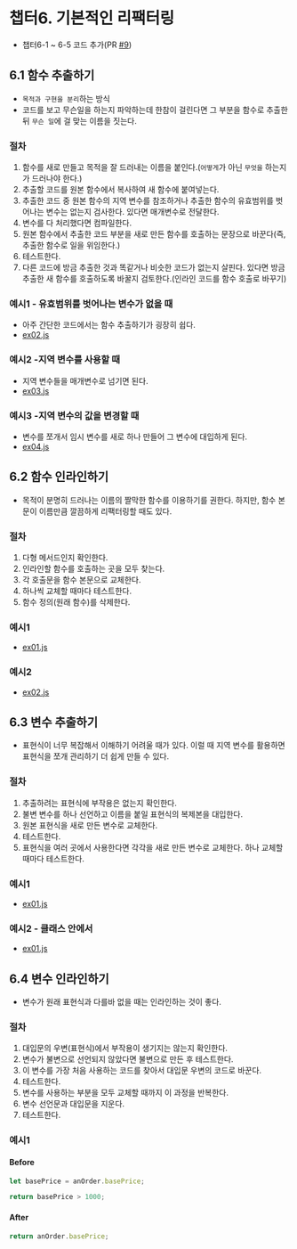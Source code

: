 # 챕터6. 기본적인 리팩터링
- 챕터6-1 ~ 6-5 코드 추가(PR [#9](https://github.com/KunHwanAhn/refactoring_2nd/pull/9))

## 6.1 함수 추출하기
- `목적과 구현을 분리`하는 방식
- 코드를 보고 무슨일을 하는지 파악하는데 한참이 걸린다면 그 부분을 함수로 추출한 뒤 `무슨 일`에 걸 맞는 이름을 짓는다.

### 절차
1. 함수를 새로 만들고 목적을 잘 드러내는 이름을 붙인다.(`어떻게`가 아닌 `무엇을` 하는지가 드러나야 한다.)
2. 추출할 코드를 원본 함수에서 복사하여 새 함수에 붙여넣는다.
3. 추출한 코드 중 원본 함수의 지역 변수를 참조하거나 추출한 함수의 유효범위를 벗어나는 변수는 없는지 검사한다. 있다면 매개변수로 전달한다.
4. 변수를 다 처리했다면 컴파일한다.
5. 원본 함수에서 추출한 코드 부분을 새로 만든 함수를 호출하는 문장으로 바꾼다(즉, 추출한 함수로 일을 위임한다.)
6. 테스트한다.
7. 다른 코드에 방금 추출한 것과 똑같거나 비슷한 코드가 없는지 살핀다. 있다면 방금 추출한 새 함수를 호출하도록 바꿀지 검토한다.(인라인 코드를 함수 호출로 바꾸기)

### 예시1 - 유효범위를 벗어나는 변수가 없을 때
- 아주 간단한 코드에서는 함수 추출하기가 굉장히 쉽다.
- [ex02.js](./01-extractFunction/ex02.js)

### 예시2 -지역 변수를 사용할 때
- 지역 변수들을 매개변수로 넘기면 된다.
- [ex03.js](./01-extractFunction/ex03.js)

### 예시3 -지역 변수의 값을 변경할 때
- 변수를 쪼개서 임시 변수를 새로 하나 만들어 그 변수에 대입하게 된다.
- [ex04.js](./01-extractFunction/ex04.js)

## 6.2 함수 인라인하기
- 목적이 분명히 드러나는 이름의 짤막한 함수를 이용하기를 권한다. 하지만, 함수 본문이 이름만큼 깔끔하게 리팩터링할 때도 있다.

### 절차
1. 다형 메서드인지 확인한다.
2. 인라인할 함수를 호출하는 곳을 모두 찾는다.
3. 각 호출문을 함수 본문으로 교체한다.
4. 하나씩 교체할 때마다 테스트한다.
5. 함수 정의(원래 함수)를 삭제한다.

### 예시1
- [ex01.js](./02-inlineFunction/ex01.js)

### 예시2
- [ex02.js](./02-inlineFunction/ex02.js)

## 6.3 변수 추출하기
- 표현식이 너무 복잡해서 이해하기 어려울 때가 있다. 이럴 때 지역 변수를 활용하면 표현식을 쪼개 관리하기 더 쉽게 만들 수 있다.

### 절차
1. 추출하려는 표현식에 부작용은 없는지 확인한다.
2. 불변 변수를 하나 선언하고 이름을 붙일 표현식의 복제본을 대입한다.
3. 원본 표현식을 새로 만든 변수로 교체한다.
4. 테스트한다.
5. 표현식을 여러 곳에서 사용한다면 각각을 새로 만든 변수로 교체한다. 하나 교체할 때마다 테스트한다.

### 예시1
 - [ex01.js](./03-extractVariable/ex01.js)

### 예시2 - 클래스 안에서
 - [ex01.js](./03-extractVariable/ex01.js)

## 6.4 변수 인라인하기
- 변수가 원래 표현식과 다를바 없을 때는 인라인하는 것이 좋다.

### 절차
1. 대입문의 우변(표현식)에서 부작용이 생기지는 않는지 확인한다.
2. 변수가 불변으로 선언되지 않았다면 불변으로 만든 후 테스트한다.
3. 이 변수를 가장 처음 사용하는 코드를 찾아서 대입문 우변의 코드로 바꾼다.
4. 테스트한다.
5. 변수를 사용하는 부분을 모두 교체할 때까지 이 과정을 반복한다.
6. 변수 선언문과 대입문을 지운다.
7. 테스트한다.

### 예시1

#### Before
```javascript
let basePrice = anOrder.basePrice;

return basePrice > 1000;
```

#### After
```javascript
return anOrder.basePrice;
```
